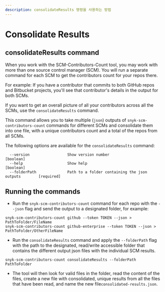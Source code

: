```yaml
---
description: consolidateResults 명령을 사용하는 방법
---
```


# Consolidate Results

## consolidateResults command

When you work with the SCM-Contributors-Count tool, you may work with more than one source control manager (SCM). You will run a separate command for each SCM to get the contributors count for your repos there.

For example: If you have a contributor that commits to both GitHub repos and Bitbucket projects, you'll see that contributor's details in the output for both SCMs.

If you want to get an overall picture of all your contributors across all the SCMs, use the `consolidateResults` command.

This command allows you to take multiple (`json`) outputs of `snyk-scm-contributors-count` commands for different SCMs and consolidate them into one file, with a unique contributors count and a total of the repos from all SCMs.

The following options are available for the `consolidateResults` command:

```
  --version                 Show version number                        [boolean]
  --help                    Show help                                  [boolean]
  --folderPath              Path to a folder containing the json outputs        [required]
```

## Running the commands

* Run the `snyk-scm-contributors-count` command for each repo with the `--json` flag and send the output to a designated folder, for example:

```
snyk-scm-contributors-count github --token TOKEN --json > PathToFolder/FileName
snyk-scm-contributors-count github-enterprise --token TOKEN --json > PathToFolder/OtherFileName
```

* Run the `consolidateResults` command and apply the `--folderPath` flag with the path to the designated, read/write accessible folder that contains the different output json files with the individual SCM results.

```
snyk-scm-contributors-count consolidateResults --folderPath PathToFolder
```

* The tool will then look for valid files in the folder, read the content of the files, create a new file with consolidated, unique results from all the files that have been read, and name the new file`consolidated-results.json`.
